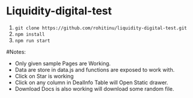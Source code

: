 # Liquidity-digital-test
1. `git clone https://github.com/rohitinu/liquidity-digital-test.git` 
2. `npm install`
3. `npm run start`

#Notes:
* Only given sample Pages are Working.
* Data are store in data.js and functions are exposed to work with.
* Click on Star is working
* Click on any column in DealInfo Table will Open Static drawer.
* Download Docs is also working will download some random file.